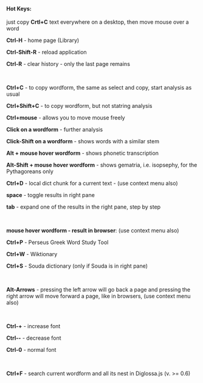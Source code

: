 #### Hot Keys:

just copy **Crtl+C** text everywhere on a desktop, then move mouse over a word

**Ctrl-H** - home page (Library)

**Ctrl-Shift-R** - reload application

**Ctrl-R** - clear history - only the last page remains

&nbsp;

**Ctrl+C** - to copy wordform, the same as select and copy, start analysis as usual

**Ctrl+Shift+C** - to copy wordform, but not statring analysis

**Ctrl+mouse** - allows you to move mouse freely

**Click on a wordform** - further analysis

**Click-Shift on a wordform** - shows words with a similar stem

**Alt + mouse hover wordform** - shows phonetic transcription

**Alt-Shift + mouse hover wordform** - shows gematria, i.e. isopsephy, for the Pythagoreans only

**Ctrl+D** - local dict chunk for a current text - (use context menu also)

**space** - toggle results in right pane

**tab** - expand one of the results in the right pane, step by step

&nbsp;

**mouse hover wordform - result in browser**: (use context menu also)

**Ctrl+P** - Perseus Greek Word Study Tool

**Ctrl+W** - Wiktionary

**Ctrl+S** - Souda dictionary (only if Souda is in right pane)

&nbsp;

**Alt-Arrows** - pressing the left arrow will go back a page and pressing the right arrow will move forward a page, like in browsers, (use context menu also)

&nbsp;

**Ctrl-+** - increase font

**Ctrl--** - decrease font

**Ctrl-0** - normal font

&nbsp;

**Ctrl+F** - search current wordform and all its nest in Diglossa.js (v. >= 0.6)
